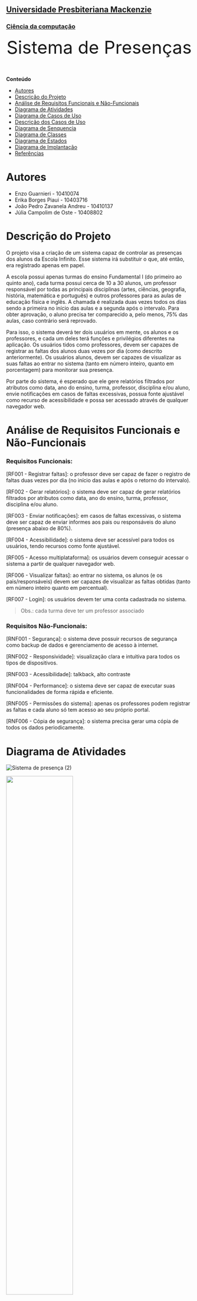 <h2><a href= "https://www.mackenzie.br">Universidade Presbiteriana Mackenzie</a></h2>
<h3><a href= "https://www.mackenzie.br/graduacao/sao-paulo-higienopolis/ciencia-da-computacao">Ciência da computação</a></h3>


<font size="+12"><center>
Sistema de Presenças
</center></font>

**Conteúdo**

- [Autores](#nome-alunos)
- [Descrição do Projeto](#introdução-do-projeto)
- [Análise de Requisitos Funcionais e Não-Funcionais](#descrição-dos-requisitos)
- [Diagrama de Atividades](#diagrama-de-atividades) 
- [Diagrama de Casos de Uso](#diagrama-de-comportamento-atores)
- [Descrição dos Casos de Uso](#descrição-das-funcões)
- [Diagrama de Senquencia](#diagrama-de-ordem-interações)
- [Diagrama de Classes](#diagrama-orientado-objetos)
- [Diagrama de Estados](#diagrama-estrutura-componente)
- [Diagrama de Implantação](#diagrama-de-hardware-software)
- [Referências](#referências)


# Autores

* Enzo Guarnieri - 10410074
* Erika Borges Piaui - 10403716
* João Pedro Zavanela Andreu - 10410137
* Júlia Campolim de Oste - 10408802


# Descrição do Projeto

   O projeto visa a criação de um sistema capaz de controlar as presenças dos alunos da Escola Infinito. Esse sistema irá substituir o que, até então, era registrado apenas em papel.
   
   A escola possui apenas turmas do ensino Fundamental I (do primeiro ao quinto ano), cada turma possui cerca de 10 a 30 alunos, um professor responsável por todas as principais disciplinas (artes, ciências, geografia, história, matemática e português) e outros professores para as aulas de educação física e inglês. 
A chamada é realizada duas vezes todos os dias sendo a primeira no início das aulas e a segunda após o intervalo. Para obter aprovação, o aluno precisa ter comparecido a, pelo menos, 75% das aulas, caso contrário será reprovado.
  
   Para isso, o sistema deverá ter dois usuários em mente, os alunos e os professores, e cada um deles terá funções e privilégios diferentes na aplicação. Os usuários tidos como professores, devem ser capazes de registrar as faltas dos alunos duas vezes por dia (como descrito anteriormente). Os usuários alunos, devem ser capazes de visualizar as suas faltas ao entrar no sistema (tanto em número inteiro, quanto em porcentagem) para monitorar sua presença. 
   
   Por parte do sistema, é esperado que ele gere relatórios filtrados por atributos como data, ano do ensino, turma, professor, disciplina e/ou aluno, envie notificações em casos de faltas excessivas, possua fonte ajustável como recurso de acessibilidade e possa ser acessado através de qualquer navegador web.
  

# Análise de Requisitos Funcionais e Não-Funcionais

### Requisitos Funcionais:
  
[RF001 - Registrar faltas]: o professor deve ser capaz de fazer o registro de faltas duas vezes por dia (no início das aulas e após o retorno do intervalo).

[RF002 - Gerar relatórios]: o sistema deve ser capaz de gerar relatórios filtrados por atributos como data, ano do ensino, turma, professor, disciplina e/ou aluno.

[RF003 - Enviar notificações]: em casos de faltas excessivas, o sistema deve ser capaz de enviar informes aos pais ou responsáveis do aluno (presença abaixo de 80%).

[RF004 - Acessibilidade]: o sistema deve ser acessível para todos os usuários, tendo recursos como fonte ajustável.

[RF005 - Acesso multiplataforma]: os usuários devem conseguir acessar o sistema a partir de qualquer navegador web.

[RF006 - Visualizar faltas]: ao entrar no sistema, os alunos (e os pais/responsáveis) devem ser capazes de visualizar as faltas obtidas (tanto em número inteiro quanto em percentual).

[RF007 - Login]: os usuários devem ter uma conta cadastrada no sistema.

>Obs.: cada turma deve ter um professor associado

### Requisitos Não-Funcionais:

[RNF001 - Segurança]: o sistema deve possuir recursos de segurança como backup de dados e gerenciamento de acesso à internet.

[RNF002 - Responsividade]: visualização clara e intuitiva para todos os tipos de dispositivos.

[RNF003 - Acessibilidade]: talkback, alto contraste 

[RNF004 - Performance]: o sistema deve ser capaz de executar suas funcionalidades de forma rápida e eficiente.

[RNF005 - Permissões do sistema]: apenas os professores podem registrar as faltas e cada aluno só tem acesso ao seu próprio portal.

[RNF006 - Cópia de segurança]: o sistema precisa gerar uma cópia de todos os dados periodicamente.

# Diagrama de Atividades
![Sistema de presença (2)](https://github.com/admiradores-do-theo/UML-Classroom-FCI/assets/146954304/dc7f9728-09b6-43b9-8a7e-50642021a221)

<img src = "https://github.com/admiradores-do-theo/UML-Classroom-FCI/assets/146954304/25ddcf23-2926-4a79-bcb0-11ae0e1fb3f2"
 width='60%' height='60%'>

# Diagrama de Casos de Uso
[UC001 - Entrar]: Os usuários aluno, professor e pais/responsáveis são capazes de entrar no sistema usando usuário e senha.

[UC002 - Registrar faltas]: O usuário professor é capaz de registrar a presença dos alunos.

[UC003 - Visualizar faltas]: Os usuários aluno e pais/responsáveis são capazes de visualizar as faltas registradas em seu perfil.

[UC004 - Sair]: Os usuários aluno, professor e pais/responsáveis são capazes de sair do sistema.

https://lucid.app/lucidspark/d65dbbed-831e-4c9a-99a7-d65d75cd2e5e/edit?viewport_loc=1280%2C2477%2C2048%2C984%2C0_0&invitationId=inv_002db528-4321-4766-96fe-4a00e58eb570

*&lt;Diagrama para visualizar o comportamento dos atores&gt;*

# Descrição dos Casos de Uso

*&lt;Descrição do comportamento entre os atores/resquisitos&gt;*

# Diagrama de Sequência

*&lt;Diagrama de ordem e interação dos objetos&gt;*

# Diagrama de Classes

*&lt;Diagrama de relacionamento entre classes para os seus atributos e operações&gt;*

# Diagrama de Estados

*&lt;Diagrama para permite modelar o comportamento interno de um determinado objeto, subsistema ou sistema global&gt;*

# Diagrama de Implantação

*&lt;Diagrama para exibir o relacionamento de hardware e software no projeto&gt;*

# Referências

*&lt;Lista de referências&gt;*
